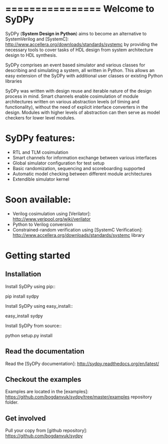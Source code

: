 ================
Welcome to SyDPy
================

SyDPy (**System Design in Python**) aims to become an alternative to SystemVerilog and 
[SystemC]: <http://www.accellera.org/downloads/standards/systemc> by providing the necessary tools to cover tasks of 
HDL design from system architecture design to HDL synthesis.

SyDPy comprises an event based simulator and various classes for describing and simulating a system, all written in Python. 
This allows an easy extension of the SyDPy with additional user classes or existing Python libraries

SyDPy was written with design reuse and iterable nature of the design process in mind. Smart channels enable cosimulation of 
module architectures written on various abstraction levels (of timing and functionality), without the need of explicit 
interface converters in the design. Modules with higher levels of abstraction can then serve as model checkers for lower
level modules. 

SyDPy features:
===============
 - RTL and TLM cosimulation
 - Smart channels for information exchange between various interfaces
 - Global simulator configuration for test setup
 - Basic randomization, sequencing and scoreboarding supported
 - Automatic model checking between different module architectures
 - Extendible simulator kernel
 
Soon available:
===============
 - Verilog cosimulation using [Verilator]: <http://www.veripool.org/wiki/verilator>
 - Python to Verilog conversion
 - Constrained-random verification using [SystemC Verification]: <http://www.accellera.org/downloads/standards/systemc> library
 
Getting started
===============

Installation
------------

Install SyDPy using pip::

  pip install sydpy

Install SyDPy using easy_install::

  easy_install sydpy
  
Install SyDPy from source::

  python setup.py install

Read the documentation
----------------------

Read the [SyDPy documentation]: <http://sydpy.readthedocs.org/en/latest/>

Checkout the examples
---------------------

Examples are located in the [examples]: <https://github.com/bogdanvuk/sydpy/tree/master/examples> repository folder.

Get involved
------------

Pull your copy from [github repository]: <https://github.com/bogdanvuk/sydpy>


 